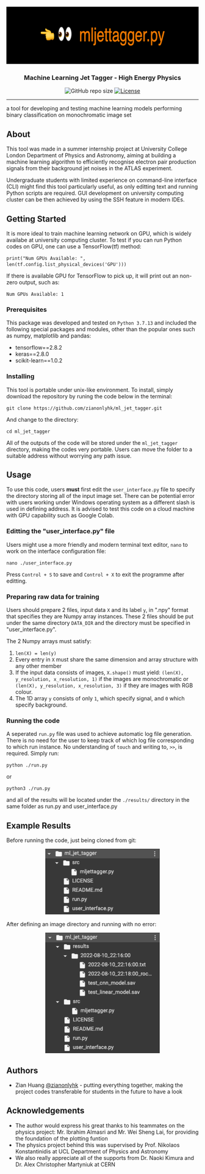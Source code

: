 <p align="center">
 <img width=700 height=150 src="./img/readme_banner.png" alt="Project logo">
</p>

<h3 align="center">Machine Learning Jet Tagger - High Energy Physics</h3>

<div align="center">

![GitHub repo size](https://img.shields.io/github/repo-size/zianonlyhk/ml_jet_tagger)
[![License](https://img.shields.io/badge/license-MIT-blue.svg)](/LICENSE)

</div>

---

a tool for developing and testing machine learning models performing binary classification on monochromatic image set

## About <a name = "about"></a>

This tool was made in a summer internship project at University College London Department of Physics and Astronomy, aiming at building a machine learning algorithm to efficiently recognise electron pair production signals from their background jet noises in the ATLAS experiment.

Undergraduate students with limited experience on command-line interface (CLI) might find this tool particularly useful, as only editting text and running Python scripts are required. GUI development on university computing cluster can be then achieved by using the SSH feature in modern IDEs.

## Getting Started <a name = "getting_started"></a>

It is more ideal to train machine learning network on GPU, which is widely availabe at university computing cluster. To test if you can run Python codes on GPU, one can use a TensorFlow(tf) method:

```
print("Num GPUs Available: ", len(tf.config.list_physical_devices('GPU')))
```

If there is available GPU for TensorFlow to pick up, it will print out an non-zero output, such as:

```
Num GPUs Available: 1
```

### Prerequisites

This package was developed and tested on `Python 3.7.13` and included the following special packages and modules, other than the popular ones such as numpy, matplotlib and pandas: 

- tensorflow==2.8.2
- keras==2.8.0
- scikit-learn==1.0.2

### Installing

This tool is portable under unix-like environment. To install, simply download the repository by runing the code below in the terminal:


```
git clone https://github.com/zianonlyhk/ml_jet_tagger.git
```

And change to the directory:

```
cd ml_jet_tagger
```

All of the outputs of the code will be stored under the `ml_jet_tagger` directory, making the codes very portable. Users can move the folder to a suitable address without worrying any path issue.

## Usage <a name = "usage"></a>

To use this code, users **must** first edit the `user_interface.py` file to specify the directory storing all of the input image set. There can be potential error with users working under Windows operating system as a different slash is used in defining address. It is advised to test this code on a cloud machine with GPU capability such as Google Colab.

### Editting the "user_interface.py" file

Users might use a more friendly and modern terminal text editor, `nano` to work on the interface configuration file:

```
nano ./user_interface.py
```

Press `Control + S` to save and `Control + X` to exit the programme after editting.

### Preparing raw data for training

Users should prepare 2 files, input data `X` and its label `y`, in ".npy" format that specifies they are Numpy array instances. These 2 files should be put under the same directory `DATA_DIR` and the directory must be specified in "user_interface.py".

The 2 Numpy arrays must satisfy:
1. `len(X) = len(y)`
2. Every entry in `X` must share the same dimension and array structure with any other member
3. If the input data consists of images, `X.shape()` must yield: `(len(X), y_resolution, x_resolution, 1)` if the images are monochromatic or `(len(X), y_resolution, x_resolution, 3)` if they are images with RGB colour.
4. The 1D array `y` consists of only `1`, which specify signal, and `0` which specify background.

### Running the code

A seperated `run.py` file was used to achieve automatic log file generation. There is no need for the user to keep track of which log file corresponding to which run instance. No understanding of `touch` and writing to, `>>`, is required. Simply run:

```
python ./run.py
```
or
```
python3 ./run.py
```
and all of the results will be located under the `./results/` directory in the same folder as run.py and user_interface.py

## Example Results <a name = "results"></a>

Before running the code, just being cloned from git:
<p align="center">
<img width=300 src="./img/dir_before_run.png" alt="Project logo"></p>

After defining an image directory and running with no error:

<p align="center">
<img width=300 src="./img/dir_after_run.png" alt="Project logo"></p>

## Authors <a name = "authors"></a>

- Zian Huang [@zianonlyhk](https://github.com/zianonlyhk) - putting everything together, making the project codes transferable for students in the future to have a look

## Acknowledgements <a name = "acknowledgement"></a>

- The author would express his great thanks to his teammates on the physics project: Mr. Ibrahim Almasri and Mr. Wei Sheng Lai, for providing the foundation of the plotting funtion
- The physics project behind this was supervised by Prof. Nikolaos Konstantinidis at UCL Department of Physics and Astronomy
- We also really appreciate all of the supports from Dr. Naoki Kimura and Dr. Alex Christopher Martyniuk at CERN
